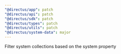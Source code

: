 ```yaml
---
"@directus/app": patch
"@directus/api": patch
"@directus/sdk": patch
"@directus/types": patch
"@directus/utils": patch
"@directus/system-data": major
---
```


Filter system collections based on the system property
